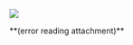 ![](Evernote%20Snapshot%2020160530%20173058.jpg)


<p style="text-align:center;margin:0">
</p>
 **(error reading attachment)**

<p style="text-align:center;margin:0">
</p>